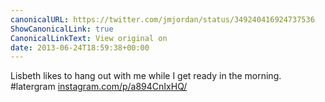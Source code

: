 ```yaml
---
canonicalURL: https://twitter.com/jmjordan/status/349240416924737536
ShowCanonicalLink: true
CanonicalLinkText: View original on
date: 2013-06-24T18:59:38+00:00
---
```

Lisbeth likes to hang out with me while I get ready in the morning. #latergram [instagram.com/p/a894CnIxHQ/](http://instagram.com/p/a894CnIxHQ/)